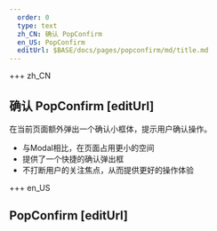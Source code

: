 ```yaml
---   
  order: 0
  type: text
  zh_CN: 确认 PopConfirm  
  en_US: PopConfirm
  editUrl: $BASE/docs/pages/popconfirm/md/title.md
---      
```


+++  zh_CN
## 确认 PopConfirm  [editUrl] 
在当前页面额外弹出一个确认小框体，提示用户确认操作。  

- 与Modal相比，在页面占用更小的空间
- 提供了一个快捷的确认弹出框
- 不打断用户的关注焦点，从而提供更好的操作体验


+++ en_US
## PopConfirm [editUrl]  

